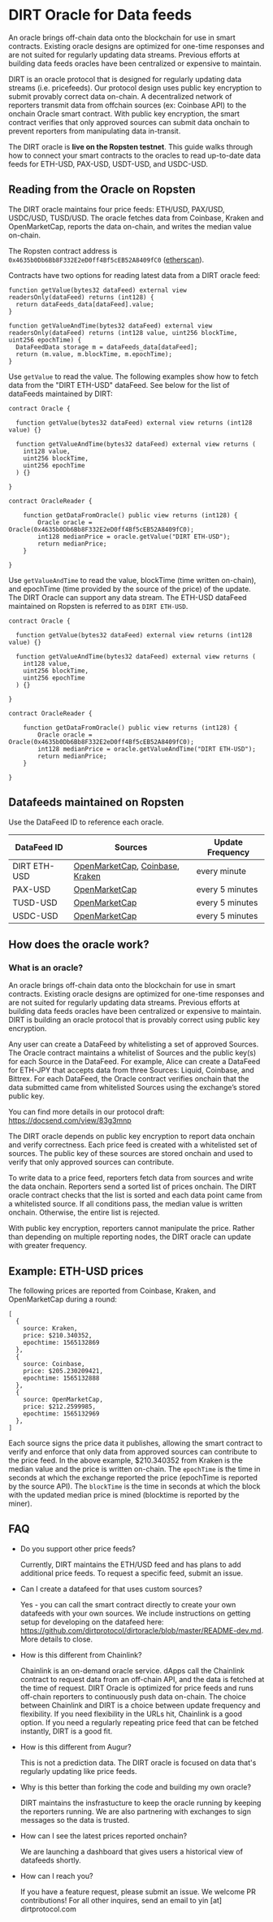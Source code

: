 # DIRT Oracle for Data feeds

An oracle brings off-chain data onto the blockchain for use in smart contracts. Existing oracle designs are optimized for one-time responses and are not suited for regularly updating data streams. Previous efforts at building data feeds oracles have been centralized or expensive to maintain. 

DIRT is an oracle protocol that is designed for regularly updating data streams (i.e. pricefeeds). Our protocol design uses  public key encryption to submit provably correct data on-chain. A decentralized network of reporters transmit data from offchain sources (ex: Coinbase API) to the onchain Oracle smart contract. With public key encryption, the smart contract verifies that only approved sources can submit data onchain to prevent reporters from manipulating data in-transit.  

The DIRT oracle is **live on the Ropsten testnet**. This guide walks through how to connect your smart contracts to the oracles to read up-to-date data feeds for ETH-USD, PAX-USD, USDT-USD, and USDC-USD.


## Reading from the Oracle on Ropsten

The DIRT oracle maintains four price feeds: ETH/USD, PAX/USD, USDC/USD, TUSD/USD. The oracle fetches data from Coinbase, Kraken and OpenMarketCap, reports the data on-chain, and writes the median value on-chain. 

The Ropsten contract address is `0x4635b0Db6Bb8F332E2eD0ff4Bf5cEB52A8409fC0` ([etherscan](https://ropsten.etherscan.io/address/0xa85f06ed8834914f3dd1473ef4337e8799efe034)). 

Contracts have two options for reading latest data from a DIRT oracle feed:

```solidity
function getValue(bytes32 dataFeed) external view readersOnly(dataFeed) returns (int128) {
  return dataFeeds_data[dataFeed].value;
}

function getValueAndTime(bytes32 dataFeed) external view readersOnly(dataFeed) returns (int128 value, uint256 blockTime, uint256 epochTime) {
  DataFeedData storage m = dataFeeds_data[dataFeed];
  return (m.value, m.blockTime, m.epochTime);
}
```

Use  `getValue` to read the value. The following examples show how to fetch data from the "DIRT ETH-USD" dataFeed. See below for the list of dataFeeds maintained by DIRT:

```solidity
contract Oracle {

  function getValue(bytes32 dataFeed) external view returns (int128 value) {}
  
  function getValueAndTime(bytes32 dataFeed) external view returns (
    int128 value,
    uint256 blockTime,
    uint256 epochTime
  ) {}

}

contract OracleReader {

    function getDataFromOracle() public view returns (int128) {
        Oracle oracle = Oracle(0x4635b0Db6Bb8F332E2eD0ff4Bf5cEB52A8409fC0);
        int128 medianPrice = oracle.getValue("DIRT ETH-USD");
        return medianPrice;
    }
    
}
```

Use `getValueAndTime` to read the value, blockTime (time written on-chain), and epochTime (time provided by the source of the price) of the update. The DIRT Oracle can support any data stream. The ETH-USD dataFeed maintained on Ropsten is referred to as `DIRT ETH-USD`. 

```solidity
contract Oracle {

  function getValue(bytes32 dataFeed) external view returns (int128 value) {}
  
  function getValueAndTime(bytes32 dataFeed) external view returns (
    int128 value,
    uint256 blockTime,
    uint256 epochTime
  ) {}

}

contract OracleReader {

    function getDataFromOracle() public view returns (int128) {
        Oracle oracle = Oracle(0x4635b0Db6Bb8F332E2eD0ff4Bf5cEB52A8409fC0);
        int128 medianPrice = oracle.getValueAndTime("DIRT ETH-USD");
        return medianPrice;
    }
    
}
```

## Datafeeds maintained on Ropsten
Use the DataFeed ID to reference each oracle.

| DataFeed ID | Sources | Update Frequency | 
| --------------| ------- | ---------------- |
| DIRT ETH-USD | [OpenMarketCap](https://openmarketcap.com/cryptocurrency/pax-usd), [Coinbase](https://www.coinbase.com/price/ethereum), [Kraken](https://trade.kraken.com/markets/kraken/eth/usd) | every minute |
| PAX-USD  | [OpenMarketCap](https://openmarketcap.com/cryptocurrency/pax-usd) | every 5 minutes |
| TUSD-USD | [OpenMarketCap](https://openmarketcap.com/cryptocurrency/tusd-usd) | every 5 minutes |
| USDC-USD | [OpenMarketCap](https://openmarketcap.com/cryptocurrency/usdc-usd) | every 5 minutes |

## How does the oracle work?

### What is an oracle?
An oracle brings off-chain data onto the blockchain for use in smart contracts. Existing oracle designs are optimized for one-time responses and are not suited for regularly updating data streams. Previous efforts at building data feeds oracles have been centralized or expensive to maintain. DIRT is building an oracle protocol that is provably correct using public key encryption.

Any user can create a DataFeed by whitelisting a set of approved Sources. The Oracle contract maintains a whitelist of Sources and the public key(s) for each Source in the DataFeed. For example, Alice can create a DataFeed for ETH-JPY that accepts data from three Sources: Liquid, Coinbase, and Bittrex. For each DataFeed, the Oracle contract verifies onchain that the data submitted came from whitelisted Sources using the exchange’s stored public key. 

You can find more details in our protocol draft: https://docsend.com/view/83g3mnp


The DIRT oracle depends on public key encryption to report data onchain and verify correctness. Each price feed is created with a whitelisted set of sources. The public key of these sources are stored onchain and used to verify that only approved sources can contribute.  

To write data to a price feed, reporters fetch data from sources and write the data onchain. Reporters send a sorted list of prices onchain. The DIRT oracle contract checks that the list is sorted and each data point came from a whitelisted source. If all conditions pass, the median value is written onchain. Otherwise, the entire list is rejected.

With public key encryption, reporters cannot manipulate the price. Rather than depending on multiple reporting nodes, the DIRT oracle can update with greater frequency.

## Example: ETH-USD prices

The following prices are reported from Coinbase, Kraken, and OpenMarketCap during a round:

```
[
  {
    source: Kraken,
    price: $210.340352,
    epochtime: 1565132869
  },
  {
    source: Coinbase,
    price: $205.230209421,
    epochtime: 1565132888
  },
  {
    source: OpenMarketCap,
    price: $212.2599985,
    epochtime: 1565132969
  },
]
```

Each source signs the price data it publishes, allowing the smart contract to verify and enforce that only data from approved sources can contribute to the price feed. In the above example, $210.340352 from Kraken is the median value and the price is written on-chain. The `epochTime` is the time in seconds at which the exchange reported the price (epochTime is reported by the source API). The `blockTime` is the time in seconds at which the block with the updated median price is mined (blocktime is reported by the miner).

## FAQ

* Do you support other price feeds?
  
  Currently, DIRT maintains the ETH/USD feed and has plans to add additional price feeds. To request a specific feed, submit an issue. 
  
* Can I create a datafeed for that uses custom sources? 
 
  Yes - you can call the smart contract directly to create your own datafeeds with your own sources. We include instructions on getting setup for developing on the datafeed here: https://github.com/dirtprotocol/dirtoracle/blob/master/README-dev.md. More details to close. 

* How is this different from Chainlink?
  
  Chainlink is an on-demand oracle service. dApps call the Chainlink contract to request data from an off-chain API, and the data is fetched at the time of request. DIRT Oracle is optimized for price feeds and runs off-chain reporters to continuously push data on-chain. The choice between Chainlink and DIRT is a choice between update frequency and flexibility. If you need flexibility in the URLs hit, Chainlink is a good option. If you need a regularly repeating price feed that can be fetched instantly, DIRT is a good fit.

* How is this different from Augur?
  
  This is not a prediction data. The DIRT oracle is focused on data that's regularly updating like price feeds.
  
* Why is this better than forking the code and building my own oracle?

  DIRT maintains the insfrastucture to keep the oracle running by keeping the reporters running. We are also partnering with exchanges to sign messages so the data is trusted. 

* How can I see the latest prices reported onchain? 
  
  We are launching a dashboard that gives users a historical view of datafeeds shortly. 

* How can I reach you? 

  If you have a feature request, please submit an issue. We welcome PR contributions! For all other inquires, send an email to yin [at] dirtprotocol.com
